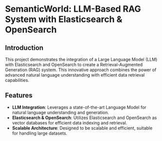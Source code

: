 # SemanticWorld: LLM-Based RAG System with Elasticsearch & OpenSearch

## Introduction
This project demonstrates the integration of a Large Language Model (LLM) with Elasticsearch and OpenSearch to create a Retrieval-Augmented Generation (RAG) system. This innovative approach combines the power of advanced natural language understanding with efficient data retrieval capabilities.

## Features
- **LLM Integration**: Leverages a state-of-the-art Language Model for natural language understanding and generation.
- **Elasticsearch & OpenSearch**: Utilizes Elasticsearch and OpenSearch as vector databases for efficient data indexing and retrieval.
- **Scalable Architecture**: Designed to be scalable and efficient, suitable for handling large datasets.
